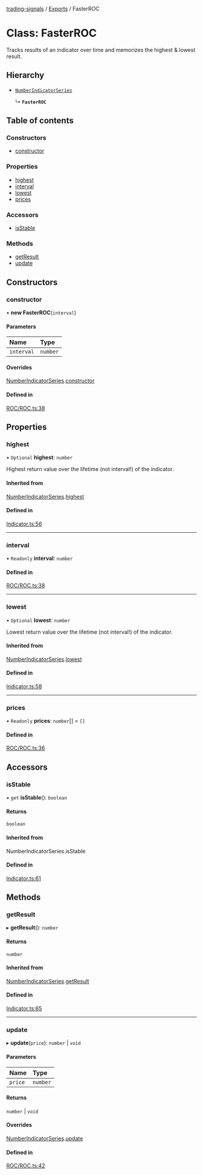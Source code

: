 [trading-signals](../README.md) / [Exports](../modules.md) / FasterROC

# Class: FasterROC

Tracks results of an indicator over time and memorizes the highest & lowest result.

## Hierarchy

- [`NumberIndicatorSeries`](NumberIndicatorSeries.md)

  ↳ **`FasterROC`**

## Table of contents

### Constructors

- [constructor](FasterROC.md#constructor)

### Properties

- [highest](FasterROC.md#highest)
- [interval](FasterROC.md#interval)
- [lowest](FasterROC.md#lowest)
- [prices](FasterROC.md#prices)

### Accessors

- [isStable](FasterROC.md#isstable)

### Methods

- [getResult](FasterROC.md#getresult)
- [update](FasterROC.md#update)

## Constructors

### constructor

• **new FasterROC**(`interval`)

#### Parameters

| Name       | Type     |
| :--------- | :------- |
| `interval` | `number` |

#### Overrides

[NumberIndicatorSeries](NumberIndicatorSeries.md).[constructor](NumberIndicatorSeries.md#constructor)

#### Defined in

[ROC/ROC.ts:38](https://github.com/bennycode/trading-signals/blob/53d8192/src/ROC/ROC.ts#L38)

## Properties

### highest

• `Optional` **highest**: `number`

Highest return value over the lifetime (not interval!) of the indicator.

#### Inherited from

[NumberIndicatorSeries](NumberIndicatorSeries.md).[highest](NumberIndicatorSeries.md#highest)

#### Defined in

[Indicator.ts:56](https://github.com/bennycode/trading-signals/blob/53d8192/src/Indicator.ts#L56)

---

### interval

• `Readonly` **interval**: `number`

#### Defined in

[ROC/ROC.ts:38](https://github.com/bennycode/trading-signals/blob/53d8192/src/ROC/ROC.ts#L38)

---

### lowest

• `Optional` **lowest**: `number`

Lowest return value over the lifetime (not interval!) of the indicator.

#### Inherited from

[NumberIndicatorSeries](NumberIndicatorSeries.md).[lowest](NumberIndicatorSeries.md#lowest)

#### Defined in

[Indicator.ts:58](https://github.com/bennycode/trading-signals/blob/53d8192/src/Indicator.ts#L58)

---

### prices

• `Readonly` **prices**: `number`[] = `[]`

#### Defined in

[ROC/ROC.ts:36](https://github.com/bennycode/trading-signals/blob/53d8192/src/ROC/ROC.ts#L36)

## Accessors

### isStable

• `get` **isStable**(): `boolean`

#### Returns

`boolean`

#### Inherited from

NumberIndicatorSeries.isStable

#### Defined in

[Indicator.ts:61](https://github.com/bennycode/trading-signals/blob/53d8192/src/Indicator.ts#L61)

## Methods

### getResult

▸ **getResult**(): `number`

#### Returns

`number`

#### Inherited from

[NumberIndicatorSeries](NumberIndicatorSeries.md).[getResult](NumberIndicatorSeries.md#getresult)

#### Defined in

[Indicator.ts:65](https://github.com/bennycode/trading-signals/blob/53d8192/src/Indicator.ts#L65)

---

### update

▸ **update**(`price`): `number` \| `void`

#### Parameters

| Name    | Type     |
| :------ | :------- |
| `price` | `number` |

#### Returns

`number` \| `void`

#### Overrides

[NumberIndicatorSeries](NumberIndicatorSeries.md).[update](NumberIndicatorSeries.md#update)

#### Defined in

[ROC/ROC.ts:42](https://github.com/bennycode/trading-signals/blob/53d8192/src/ROC/ROC.ts#L42)
